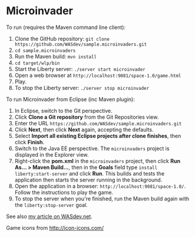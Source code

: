 Microinvader
============

To run (requires the Maven command line client):

1. Clone the GitHub repository: `git clone https://github.com/WASdev/sample.microinvaders.git`
2. `cd sample.microinvaders`
3. Run the Maven build: `mvn install`
4. `cd target/wlp/bin`
5. Start the Liberty server: `./server start microinvader`
6. Open a web browser at `http://localhost:9081/space-1.0/game.html`
7. Play.
8. To stop the Liberty server: `./server stop microinvader`

To run Microinvader from Eclipse (inc Maven plugin):

1. In Eclipse, switch to the Git perspective.
2. Click **Clone a Git repository** from the Git Repositories view.
3. Enter the URL `https://github.com/WASdev/sample.microinvaders.git`
4. Click **Next**, then click **Next** again, accepting the defaults.
5. Select **Import all existing Eclipse projects after clone finishes**, then click **Finish**.
7. Switch to the Java EE perspective. The `microinvaders` project is displayed in the Explorer view.
8. Right-click the **pom.xml** in the `microinvaders` project, then click **Run As... > Maven Build...**, then in the **Goals** field type `install liberty:start-server` and click **Run**. This builds and tests the application then starts the server running in the background.
9. Open the application in a browser: `http://localhost:9081/space-1.0/`. Follow the instructions to play the game.
10. To stop the server when you're finished, run the Maven build again with the `liberty:stop-server` goal.

See also [my article on WASdev.net](https://developer.ibm.com/wasdev/docs/microinvader-importance-common-interfaces-microservices/).

Game icons from http://icon-icons.com/
